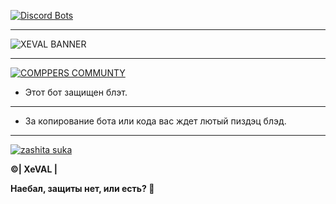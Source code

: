 [![Discord Bots](https://discordbots.org/api/widget/441667160025333762.svg)](https://discordbots.org/bot/441667160025333762)

------

![XEVAL BANNER](https://cdn.discordapp.com/attachments/449845125816909834/454314336610025472/1528387411445.png)

-----

[![COMPPERS COMMUNTY](https://cdn.discordapp.com/attachments/449192179571752981/453083394038038538/Commpers-community.gif)](https://discord.gg/comppers)

- Этот бот защищен блэт.

-----

- За копирование бота или кода вас ждет лютый пиздэц блэд.

----

[![zashita suka](https://cdn.discordapp.com/attachments/419546915408052235/449931989869395978/Screenshot_2018-05-26-16-36-28.jpg)](https://cdn.discordapp.com/attachments/419546915408052235/449931989869395978/Screenshot_2018-05-26-16-36-28.jpg)

**©| XeVAL |**

**Наебал, защиты нет, или есть? 🤔**
